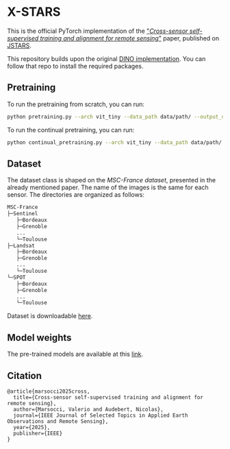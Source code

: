 # X-STARS

This is the official PyTorch implementation of the ["*Cross-sensor self-supervised training and alignment for remote sensing*"](https://arxiv.org/abs/2405.09922) paper, published on [JSTARS](https://ieeexplore.ieee.org/abstract/document/10982156).

This repository builds upon the original [DINO implementation](https://github.com/facebookresearch/dino). You can follow that repo to install the required packages.

## Pretraining

To run the pretraining from scratch, you can run:
```bash
python pretraining.py --arch vit_tiny --data_path data/path/ --output_dir /output/directory --epochs 400 --batch_size_per_gpu 4 --use_msad --msad_embedding_dim 192 --sensors Sentinel Landsat --mean 0.15590523 0.15850738 0.10111853 --std 0.14238988 0.11567883 0.0910672
```

To run the continual pretraining, you can run:
```bash
python continual_pretraining.py --arch vit_tiny --data_path data/path/ --output_dir /output/directory --epochs 400 --batch_size_per_gpu 12 --use_msad --msad_embedding_dim 192 --sensors Sentinel Landsat --mean 0.15590523 0.15850738 0.10111853 --std 0.14238988 0.11567883 0.0910672 --adapt_sensor Landsat --pretrained_weights pretrain/net/weights 
```

## Dataset

The dataset class is shaped on the *MSC-France dataset*, presented in the already mentioned paper. The name of the images is the same for each sensor. The directories are organized as follows:
```bash
MSC-France
├─Sentinel
   ├─Bordeaux
   ├─Grenoble
   ...
   └─Toulouse
├─Landsat
   ├─Bordeaux
   ├─Grenoble
   ...
   └─Toulouse
└─SPOT
   ├─Bordeaux
   ├─Grenoble
   ...
   └─Toulouse
```

Dataset is downloadable [here](https://www.eotdl.com/datasets/MSC-France).

## Model weights

The pre-trained models are available at this [link](https://drive.google.com/drive/folders/1NSZqUdytaDq6yFC188dG8K27YKHgtFGU?usp=sharing).

## Citation

```
@article{marsocci2025cross,
  title={Cross-sensor self-supervised training and alignment for remote sensing},
  author={Marsocci, Valerio and Audebert, Nicolas},
  journal={IEEE Journal of Selected Topics in Applied Earth Observations and Remote Sensing},
  year={2025},
  publisher={IEEE}
}
```
